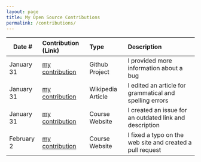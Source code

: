```yaml
---
layout: page
title: My Open Source Contributions
permalink: /contributions/
---
```


<!--
Type of the contribution should be "Wikipedia edit", "OpenStreet Map feature", "Documentation", "Course website", "Blog",
"Browser Add-on", etc.

The description should include a brief summary of what you did.

The link should bring us to a public page that shows your contribution. 

Replace the first row with your own contribution. 

-->





| Date #       | Contribution (Link)  | Type  | Description |
|---|:---|:---|:---|
| January 31 | [my contribution](https://github.com/junegunn/goyo.vim/issues/275#issuecomment-1410680154)| Github Project | I provided more information about a bug |
| January 31 | [my contribution](https://en.wikipedia.org/w/index.php?title=Particle_filter&diff=prev&oldid=1136725372) | Wikipedia Article | I edited an article for grammatical and spelling errors |
| January 31 | [my contribution](https://github.com/joannakl/ossd/issues/37#issue-1564997298) | Course Website | I created an issue for an outdated link and description |
| February 2 | [my contribution](https://github.com/joannakl/ossd/pull/41) | Course Website | I fixed a typo on the web site and created a pull request |
